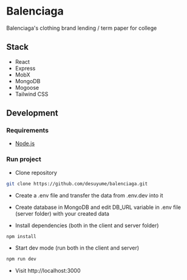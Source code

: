 # Balenciaga

Balenciaga's clothing brand lending / term paper for college

## Stack

- React
- Express
- MobX
- MongoDB
- Mogoose
- Tailwind CSS

## Development

### Requirements

* [Node.js](https://nodejs.org/en)

### Run project

* Clone repository
```bash
git clone https://github.com/desuyume/balenciaga.git
```

* Create a .env file and transfer the data from .env.dev into it
  
* Create database in MongoDB and edit DB_URL variable in .env file (server folder) with your created data

* Install dependencies (both in the client and server folder)
```bash
npm install
```

* Start dev mode (run both in the client and server)
```bash
npm run dev
```

* Visit http://localhost:3000
